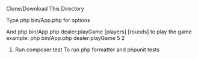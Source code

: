 Clone/Download This Directory

Type php bin/App.php for options

And php bin/App.php dealer:playGame [players] [rounds] 
to play the game
example: php bin/App.php dealer:playGame 5 2

1. Run composer test 
To run php formatter and phpunit tests
